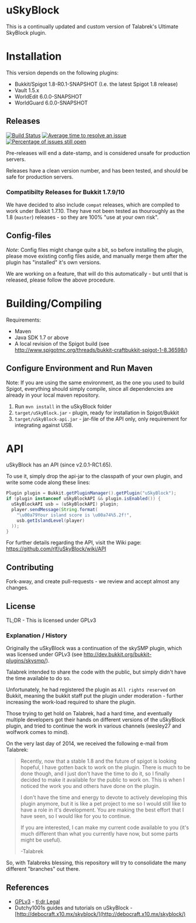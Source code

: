 # uSkyBlock

This is a continually updated and custom version of Talabrek's Ultimate SkyBlock plugin.

# Installation

This version depends on the following plugins:

* Bukkit/Spigot 1.8-R0.1-SNAPSHOT (I.e. the latest Spigot 1.8 release)
* Vault 1.5.x
* WorldEdit 6.0.0-SNAPSHOT
* WorldGuard 6.0.0-SNAPSHOT

## Releases 
[![Build Status](https://api.travis-ci.org/rlf/uSkyBlock.svg)](https://travis-ci.org/rlf/uSkyBlock) [![Average time to resolve an issue](http://isitmaintained.com/badge/resolution/rlf/uSkyBlock.svg)](http://isitmaintained.com/project/rlf/uSkyBlock "Average time to resolve an issue") [![Percentage of issues still open](http://isitmaintained.com/badge/open/rlf/uSkyBlock.svg)](http://isitmaintained.com/project/rlf/uSkyBlock "Percentage of issues still open")

Pre-releases will end a date-stamp, and is considered unsafe for production servers.

Releases have a clean version number, and has been tested, and should be safe for production servers.

### Compatibilty Releases for Bukkit 1.7.9/10
We have decided to also include `compat` releases, which are compiled to work under Bukkit 1.7.10.
They have not been tested as thouroughly as the 1.8 (`master`) releases - so they are 100% "use at your own risk".

## Config-files

*Note*: Config files might change quite a bit, so before installing the plugin, please move existing config files aside, and manually merge them after the plugin has "installed" it's own versions.

We are working on a feature, that will do this automatically - but until that is released, please follow the above procedure.

# Building/Compiling

Requirements:

* Maven
* Java SDK 1.7 or above
* A local revision of the Spigot build (see http://www.spigotmc.org/threads/bukkit-craftbukkit-spigot-1-8.36598/)

## Configure Environment and Run Maven
Note: If you are using the same environment, as the one you used to build Spigot, everything should simply compile,
since all dependencies are already in your local maven repository.

1. Run `mvn install` in the uSkyBlock folder
2. `target/uSkyBlock.jar` - plugin, ready for installation in Spigot/Bukkit
3. `target/uSkyBlock-api.jar` - jar-file of the API only, only requirement for integrating against USB.


# API
uSkyBlock has an API (since v2.0.1-RC1.65).

To use it, simply drop the api-jar to the classpath of your own plugin, and write some code along these lines:
```java
Plugin plugin = Bukkit.getPluginManager().getPlugin("uSkyBlock");
if (plugin instanceof uSkyBlockAPI && plugin.isEnabled()) {
  uSkyBlockAPI usb = (uSkyBlockAPI) plugin;
  player.sendMessage(String.format(
    "\u00a79Your island score is \u00a74%5.2f!", 
    usb.getIslandLevel(player)
  ));
}
```
For further details regarding the API, visit the Wiki page: https://github.com/rlf/uSkyBlock/wiki/API

## Contributing

Fork-away, and create pull-requests - we review and accept almost any changes.

## License

TL;DR - This is licensed under GPLv3

### Explanation / History
Originally the uSkyBlock was a continuation of the skySMP plugin, which was licensed under GPLv3
(see http://dev.bukkit.org/bukkit-plugins/skysmp/).

Talabrek intended to share the code with the public, but simply didn't have the time available to do so.

Unfortunately, he had registered the plugin as `All rights reserved` on Bukkit, meaning the bukkit staff put the plugin under moderation - further increasing the work-load required to share the plugin.

Those trying to get hold on Talabrek, had a hard time, and eventually multiple developers got their hands on different versions of the uSkyBlock plugin, and tried to continue the work in various channels (wesley27 and wolfwork comes to mind).

On the very last day of 2014, we received the following e-mail from Talabrek:

> Recently, now that a stable 1.8 and the future of spigot is looking hopeful, I have gotten back to work on the plugin. There is much to be done though, and I just don't have the time to do it, so I finally decided to make it available for the public to work on. This is when I noticed the work you and others have done on the plugin.
>
> I don't have the time and energy to devote to actively developing this plugin anymore, but it is like a pet project to me so I would still like to have a role in it's development. You are making the best effort that I have seen, so I would like for you to continue.
>
> If you are interested, I can make my current code available to you (it's much different than what you currently have now, but some parts might be useful).
>
> -Talabrek

So, with Talabreks blessing, this repository will try to consolidate the many different "branches" out there.

## References

* [GPLv3](http://www.gnu.org/copyleft/gpl.html) - [tl;dr Legal](https://www.tldrlegal.com/l/gpl-3.0)
* Dutchy1001s guides and tutorials on uSkyBlock - [http://debocraft.x10.mx/skyblock/](http://debocraft.x10.mx/skyblock/)
